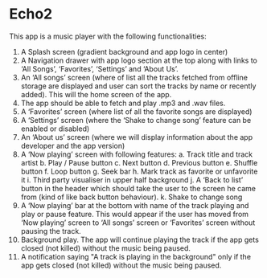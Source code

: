 # Echo2

This app is a music player with the following functionalities:
1. A Splash screen (gradient background and app logo in center)
2. A Navigation drawer with app logo section at the top along with links to ‘All Songs’,
‘Favorites’, ‘Settings’ and ‘About Us’.
3. An ‘All songs’ screen (where of list all the tracks fetched from offline storage are
displayed and user can sort the tracks by name or recently added). This will the
home screen of the app.
4. The app should be able to fetch and play .mp3 and .wav files.
5. A ‘Favorites’ screen (where list of all the favorite songs are displayed)
6. A ‘Settings’ screen (where the ‘Shake to change song’ feature can be enabled or
disabled)
7. An ‘About us’ screen (where we will display information about the app developer and
the app version)
8. A ‘Now playing’ screen with following features:
a. Track title and track artist
b. Play / Pause button
c. Next button
d. Previous button
e. Shuffle button
f. Loop button
g. Seek bar
h. Mark track as favorite or unfavorite it
i. Third party visualiser in upper half background
j. A ‘Back to list’ button in the header which should take the user to the screen
he came from (kind of like back button behaviour).
k. Shake to change song
9. A ‘Now playing’ bar at the bottom with name of the track playing and play or pause
feature. This would appear if the user has moved from ‘Now playing’ screen to ‘All
songs’ screen or ‘Favorites’ screen without pausing the track.
10. Background play. The app will continue playing the track if the app gets closed (not
killed) without the music being paused.
11. A notification saying "A track is playing in the background" only if the app gets closed
(not killed) without the music being paused.


